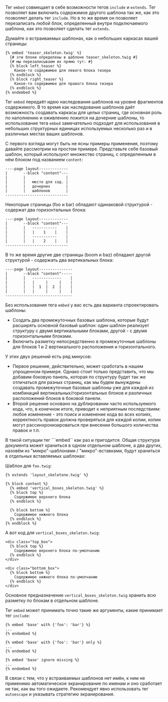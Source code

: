 Тег ```embed``` совмещает в себе возможности тегов ```include``` и ```extends```. Тег позволяет вам включить содержимое другого шаблона так же, как это позволяет делать тег ```include```. Но в то же время он позволяет перезаписать любой блок, определенный внутри подключаемого шаблона, как это позволяет сделать тег ```extends```.

Думайте о встраиваемых шаблонах, как о небольших каркасах вашей страницы:

```twig
{% embed 'teaser_skeleton.twig' %}
  {# эти блоки определены в шаблоне teaser_skeleton.twig #}
  {# мы перезаписываем их прямо тут: #}
  {% block left_teaser %}
    Какое-то содержимое для левого блока тизера
  {% endblock %}
  {% block right_teaser %}
    Какое-то содержимое для правого блока тизера
  {% endblock %}
{% endembed %}
```

Тег ```embed``` передаёт идею наследования шаблонов на уровне фрагментов содержимого. В то время как наследование шаблонов даёт возможность создавать каркасы для целых страниц, где основная роль по наполнению и оживлению ложится на дочерние шаблоны, то использование тега ```embed``` замечательно подходит для использования в небольших структурных единицах используемых несколько раз и в различных местах ваших шаблонов.

С первого взгляда могут быть не ясны примеры применения, поэтому давайте рассмотрим на простом примере. Представьте себе базовый шаблон, который используют множество страниц, с определенным в нём блоком под названием ```content```:

```
----page layout-------------
|       --block "content"---
|       |                  |
|       |   место для сод. |
|       |   дочерних       |
|       |   шаблонов       |
----------------------------
```

Некоторые страницы (foo и bar) обладают одинаковой структурой - содержат два горизонтальных блока:

```
----page layout-------------
|       --block "content"---
|       |   -----------    |
|       |   |    1    |    |
|       |   -----------    |
|       |   |    2    |    |
----------------------------
```

В то же время другие две страницы (boom и baz) обладают другой структурой - содержать два вертикальных блока:

```
----page layout---------------
|       --block "content"-----
|       |   -------------    |
|       |   |     |     |    |
|       |   |  1  |  2  |    |
|       |   |     |     |    |
------------------------------
```

Без использования тега ```embed``` у вас есть два варианта спроектировать шаблоны:

- Создать два промежуточных базовых шаблона, которые будут расширять основной базовый шаблон: один шаблон реализует структуру с двумя вертикальными блоками, другой - с двумя горизонтальными блоками.
- Включить разметку непосредственно в промежуточные шаблоны для блоков 1 и 2 вертикального расположения и горизонтального.

У этих двух решений есть ряд минусов:

- Первое решение, действительно, может сработать в нашем упрощенном примере. Однако стоит только представить, что мы добавим боковую панель, которая по структуру будет так же отличаться для разных страниц, как мы будем вынуждены создавать промежуточные базовые шаблоны уже для каждой из комбинаций вертикальных/горизонтальных блоков и различных расположений блоков в боковой панели.
- Второй решение основано на дублировании часто используемого кода, что, в конечном итоге, приводит к неприятным последствиям: любое изменение - это поиск и изменение кода во всех копиях, корректность правок должна проверяться для каждой копии, копии могут рассинхронизироваться при внесении большого количества правок и т.п.

В такой ситуации тег ```embed`` как раз и пригодится. Общая структура документа может храниться в одном отдельном шаблоне, а два других, назовём из "микро"-шаблонами / "микро"-вставками, будут храниться в отдельных вставляемых шаблонах:

Шаблон для ```foo.twig```:

```twig
{% extends 'layout_skeletone.twig' %}

{% block content %}
  {% embed 'vertical_boxes_skeleton.twig' %}
  {% block top %}
    Содержимое верхнего блока
  {% endblock %}
  
  {% block bottom %}
    Содержимое нижнего блока
  {% endblock %}
{% endblock %}
```

А вот код для ```vertical_boxes_skeleton.twig```:

```twig
<div class="top_box">
  {% block top %}
    Содержимое верхнего блока по-умолчанию
  {% endblock %}
</div>

<div class="bottom_box">
  {% block bottom %}
    Содержимое нижнего блока по-умолчанию
  {% endblock %}
</div>
```

Основное предназначение ```vertical_boxes_skeleton.twig``` хранить всю разметку по блокам в отдельном шаблоне.

Тег ```embed``` может принимать точно такие же аргументы, какие принимает тег ```include```:

```twig
{% embed 'base' with {'foo': 'bar'} %}
...
{% endembed %}

{% embed 'base' with {'foo': 'bar'} only %}
...
{% endembed %}

{% embed 'base' ignore missing %}
...
{% endembed %}
```

В связи с тем, что у встраиваемых шаблонов нет имён, к ним не применимо автоматическое экранирование по именам и оно сработает не так, как вы того ожидаете. Рекомендует явно использовать тег ```autoescape``` и указывать стратегию экранирования.
